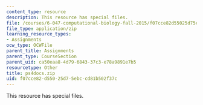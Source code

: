 ```yaml
---
content_type: resource
description: This resource has special files.
file: /courses/6-047-computational-biology-fall-2015/f07cce82d55025d75ebccd81b502f37c_ps4docs.zip
file_type: application/zip
learning_resource_types:
- Assignments
ocw_type: OCWFile
parent_title: Assignments
parent_type: CourseSection
parent_uid: ca50eaa8-4d79-6843-37c3-e78a9891e7b5
resourcetype: Other
title: ps4docs.zip
uid: f07cce82-d550-25d7-5ebc-cd81b502f37c
---
```

This resource has special files.

